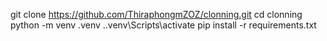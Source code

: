 git clone https://github.com/ThiraphongmZOZ/clonning.git
cd clonning
python -m venv .venv
.\.venv\Scripts\activate
pip install -r requirements.txt
